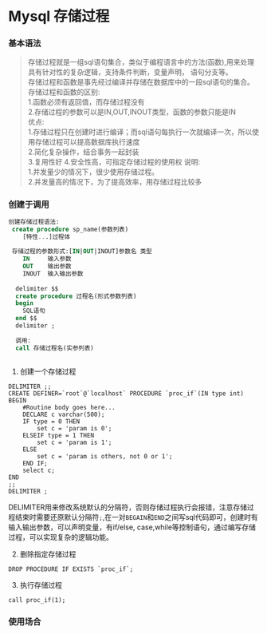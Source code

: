 # Mysql 存储过程

### 基本语法
> 存储过程就是一组sql语句集合，类似于编程语言中的方法(函数),用来处理具有针对性的复杂逻辑，支持条件判断，变量声明，
> 语句分支等。</br>
> 存储过程和函数是事先经过编译并存储在数据库中的一段sql语句的集合。</br>
> 存储过程和函数的区别:</br>
> 	1.函数必须有返回值，而存储过程没有 </br>
> 	2.存储过程的参数可以是IN,OUT,INOUT类型，函数的参数只能是IN </br>
> 优点: </br>
>   1.存储过程只在创建时进行编译；而sql语句每执行一次就编译一次，所以使用存储过程可以提高数据库执行速度 </br>
>   2.简化复杂操作，结合事务一起封装 </br>
>   3.复用性好
>   4.安全性高，可指定存储过程的使用权
> 说明: </br>
>   1.并发量少的情况下，很少使用存储过程。</br>
>   2.并发量高的情况下，为了提高效率，用存储过程比较多


### 创建于调用

``` sql
创建存储过程语法:
 create procedure sp_name(参数列表)
	[特性...]过程体
	
 存储过程的参数形式:[IN|OUT|INOUT]参数名 类型
	IN     输入参数
	OUT    输出参数
	INOUT  输入输出参数
	
  delimiter $$
  create procedure 过程名(形式参数列表)
  begin
	SQL语句
  end $$
  delimiter ;
  
  调用:
  call 存储过程名(实参列表)
  
```

1. 创建一个存储过程
``` mysql
DELIMITER ;;
CREATE DEFINER=`root`@`localhost` PROCEDURE `proc_if`(IN type int)
BEGIN
    #Routine body goes here...
    DECLARE c varchar(500);
    IF type = 0 THEN
        set c = 'param is 0';
    ELSEIF type = 1 THEN
        set c = 'param is 1';
    ELSE
        set c = 'param is others, not 0 or 1';
    END IF;
    select c;
END
;;
DELIMITER ;
```
DELIMITER用来修改系统默认的分隔符，否则存储过程执行会报错，注意存储过程结束时需要还原默认分隔符`;`,在一对`BEGAIN`和`END`之间写sql代码即可，创建时有输入输出参数，可以声明变量，有if/else, case,while等控制语句，通过编写存储过程，可以实现复杂的逻辑功能。

2. 删除指定存储过程
``` mysql
DROP PROCEDURE IF EXISTS `proc_if`;
```
3. 执行存储过程
``` mysql
call proc_if(1);
```

### 使用场合
